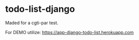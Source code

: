 # todo-list-django

Maded for a cgti-par test.

For DEMO utilize: https://app-django-todo-list.herokuapp.com
